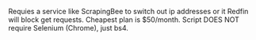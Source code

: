 Requies a service like ScrapingBee to switch out ip addresses or it Redfin will block get requests. Cheapest plan is $50/month.
Script DOES NOT require Selenium (Chrome), just bs4.
